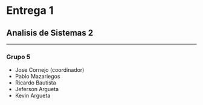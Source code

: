 # Entrega 1
## Analisis de Sistemas 2
---

### Grupo 5
- Jose Cornejo (coordinador)
- Pablo Mazariegos
- Ricardo Bautista
- Jeferson Argueta
- Kevin Argueta

